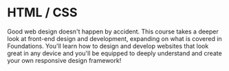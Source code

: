 # HTML / CSS

Good web design doesn't happen by accident. This course takes a deeper look at front-end design and development, expanding on what is covered in Foundations. You'll learn how to design and develop websites that look great in any device and you'll be equipped to deeply understand and create your own responsive design framework!

